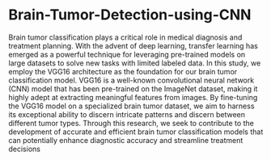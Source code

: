 # Brain-Tumor-Detection-using-CNN
Brain tumor classification plays a critical role in medical diagnosis and treatment planning. With the advent of deep learning, transfer learning has emerged as a powerful technique for leveraging pre-trained models on large datasets to solve new tasks with limited labeled data. In this study, we employ the VGG16 architecture as the foundation for our brain tumor classification model. VGG16 is a well-known convolutional neural network (CNN) model that has been pre-trained on the ImageNet dataset, making it highly adept at extracting meaningful features from images. By fine-tuning the VGG16 model on a specialized brain tumor dataset, we aim to harness its exceptional ability to discern intricate patterns and discern between different tumor types. Through this research, we seek to contribute to the development of accurate and efficient brain tumor classification models that can potentially enhance diagnostic accuracy and streamline treatment decisions
